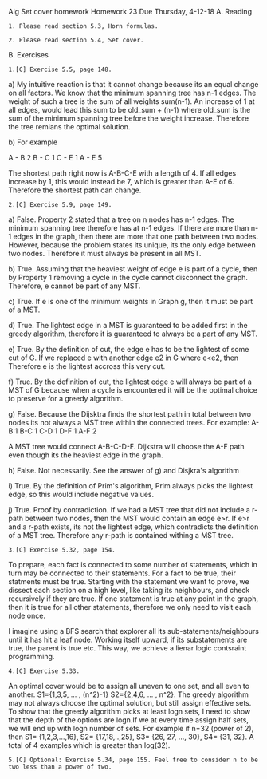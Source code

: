 Alg Set cover homework
Homework 23   Due Thursday, 4-12-18
A. Reading

    1. Please read section 5.3, Horn formulas.

    2. Please read section 5.4, Set cover.

B. Exercises

    1.[C] Exercise 5.5, page 148.

a) My intuitive reaction is that it cannot change because its an equal change on all factors.
We know that the minimum spanning tree has n-1 edges. The weight of such a tree is the sum of all weights sum(n-1). An increase of 1 at all edges, would lead this sum to be old_sum + (n-1) where old_sum is the sum of the minimum spanning tree before the weight increase. Therefore the tree remians the optimal solution. 

b) For example

A - B 2
B - C 1
C - E 1
A - E 5

The shortest path right now is A-B-C-E with a length of 4. If all edges increase by 1, this would instead be 7, which is greater than A-E of 6. Therefore the shortest path can change. 

    2.[C] Exercise 5.9, page 149.

a) False. Property 2 stated that a tree on n nodes has n-1 edges. The minimum spanning tree therefore has at n-1 edges. If there are more than n-1 edges in the graph, then there are more that one path between two nodes. However, because the problem states its unique, its the only edge between two nodes. Therefore it must always be present in all MST.

b) True. Assuming that the heaviest weight of edge e is part of a cycle, then by Property 1 removing a cycle in the cycle cannot disconnect the graph. Therefore, e cannot be part of any MST. 

c) True. If e is one of the minimum weights in Graph g, then it must be part of a MST. 

d) True. The lightest edge in a MST is guaranteed to be added first in the greedy algorithm, therefore it is guaranteed to always be a part of any MST.

e) True. By the definition of cut, the edge e has to be the lightest of some cut of G. If we replaced e with another edge e2 in G where e<e2, then Therefore e is the lightest accross this very cut. 

f) True. By the definition of cut, the lightest edge e will always be part of a MST of G because when a cycle is encountered it will be the optimal choice to preserve for a greedy algorithm. 

g) False. Because the Dijsktra finds the shortest path in total between two nodes its not always a MST tree within the connected trees. For example: 
A-B 1
B-C 1
C-D 1
D-F 1
A-F 2

A MST tree would connect A-B-C-D-F. Dijkstra will choose the A-F path even though its the heaviest edge in the graph. 

h) False. Not necessarily. See the answer of g) and Disjkra's algorithm

i) True. By the definition of Prim's algorithm, Prim always picks the lightest edge, so this would include negative values. 

j) True. Proof by contradiction. If we had a MST tree that did not include a r-path between two nodes, then the MST would contain an edge e>r. If e>r and a r-path exists, its not the lightest edge, which contradicts the definition of a MST tree. Therefore any r-path is contained withing a MST tree. 

    3.[C] Exercise 5.32, page 154.

To prepare, each fact is connected to some number of statements, which in turn may be connected to their statements. For a fact to be true, their statments must be true. Starting with the statement we want to prove, we dissect each section on a high level, like taking its neighbours, and check recursively if they are true. If one statement is true at any point in the graph, then it is true for all other statements, therefore we only need to visit each node once. 

I imagine using a BFS search that explorer all its sub-statements/neighbours until it has hit a leaf node. Working itself upward, if its substatements are true, the parent is true etc. This way, we achieve a lienar logic contsraint programming. 

    4.[C] Exercise 5.33.

An optimal cover would be to assign all uneven to one set, and all even to another. S1={1,3,5, ... , (n^2)-1} S2={2,4,6, ... , n^2}. The greedy algorithm may not always choose the optimal solution, but still assign effective sets. To show that the greedy algorithm picks at least logn sets, I need to show that the depth of the options are logn.If we at every time assign half sets, we will end up with logn number of sets. For example if n=32 (power of 2), then S1= {1,2,3,...,16}, S2= {17,18,..,25}, S3= {26, 27, ..., 30}, S4= {31, 32}. A total of 4 examples which is greater than log(32).   

    5.[C] Optional: Exercise 5.34, page 155. Feel free to consider n to be two less than a power of two.


